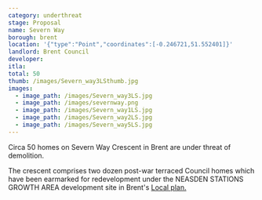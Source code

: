 ```yaml
---
category: underthreat
stage: Proposal 
name: Severn Way
borough: brent
location: '{"type":"Point","coordinates":[-0.246721,51.552401]}'
landlord: Brent Council
developer:
itla:
total: 50
thumb: /images/Severn_way3LSthumb.jpg
images:
  - image_path: /images/Severn_way3LS.jpg
  - image_path: /images/severnway.png
  - image_path: /images/Severn_way1LS.jpg
  - image_path: /images/Severn_way2LS.jpg
  - image_path: /images/Severn_way5LS.jpg
---
```

Circa 50 homes on Severn Way Crescent in Brent are under threat of demolition.

The crescent comprises two dozen post-war terraced Council homes which have been earmarked for redevelopment under the NEASDEN STATIONS GROWTH AREA development site in Brent's [Local plan.](https://www.brent.gov.uk/media/16411848/draft-local-plan-east.pdf)
